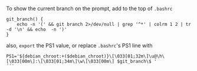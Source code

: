 To show the current branch on the prompt, add to the top of `.bashrc`

```shell
git_branch() {
	echo -n '(' && git branch 2>/dev/null | grep '^*' | colrm 1 2 | tr -d '\n' && echo  -n ')'
}
```
also, `export` the PS1 value, or replace `.bashrc`'s PS1 line with
```shell
PS1='${debian_chroot:+($debian_chroot)}\[\033[01;32m\]\u@\h\[\033[00m\]:\[\033[01;34m\]\w\[\033[00m\] $git_branch\$ '
´´´

